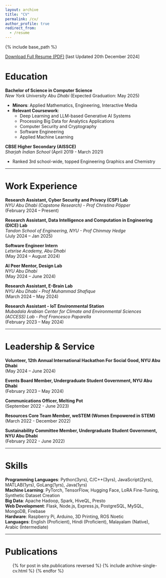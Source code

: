 ```yaml
---
layout: archive
title: "CV"
permalink: /cv/
author_profile: true
redirect_from:
  - /resume
---
```


{% include base_path %}

[Download Full Resume (PDF)](/files/academic_resume.pdf) [last Updated 20th December 2024]

# Education
**Bachelor of Science in Computer Science**  
*New York University Abu Dhabi* (Expected Graduation: May 2025)  
- **Minors**: Applied Mathematics, Engineering, Interactive Media  
- **Relevant Coursework**:  
  - Deep Learning and LLM-based Generative AI Systems  
  - Processing Big Data for Analytics Applications  
  - Computer Security and Cryptography  
  - Software Engineering  
  - Applied Machine Learning  

**CBSE Higher Secondary (AISSCE)**  
*Sharjah Indian School* (April 2019 - March 2021)  
- Ranked 3rd school-wide, topped Engineering Graphics and Chemistry  

---
# Work Experience

**Research Assistant, Cyber Security and Privacy (CSP) Lab**<br>
*NYU Abu Dhabi (Capstone Research) - Prof Christina Pöpper*<br>
(February 2024 – Present)<br>

**Research Assistant, Data Intelligence and Computation in Engineering (DICE) Lab**<br>
*Tandon School of Engineering, NYU - Prof Chinmay Hedge*<br>
(July 2024 – Jan 2025)<br>

**Software Engineer Intern**<br>
*Letsrise Academy, Abu Dhabi*<br>
(May 2024 – August 2024)<br>

**AI Peer Mentor, Design Lab**<br>
*NYU Abu Dhabi*<br>
(May 2024 – June 2024)<br>

**Research Assistant, E-Brain Lab**<br>
*NYU Abu Dhabi - Prof Muhammad Shafique*<br>
(March 2024 – May 2024)<br>

**Research Assistant - IoT Environmental Station**<br>
*Mubadala Arabian Center for Climate and Environmental Sciences (ACCESS) Lab - Prof Francesco Paparella*<br>
(February 2023 – May 2024)<br>

---
# Leadership & Service

**Volunteer, 12th Annual International Hackathon For Social Good, NYU Abu Dhabi**<br>
(May 2024 – June 2024)

**Events Board Member, Undergraduate Student Government, NYU Abu Dhabi**<br>
(February 2023 – May 2024)  

**Communications Officer, Melting Pot**<br>
(September 2022 - June 2023)

**Resources Core Team Member, weSTEM (Women Empowered in STEM)**<br>
(March 2022 - December 2022)

**Sustainability Committee Member, Undergraduate Student Government, NYU Abu Dhabi**<br>
(February 2022 - June 2022)

---
# Skills

**Programming Languages**: Python(3yrs), C/C++(3yrs), JavaScript(2yrs), MATLAB(1yrs), GoLang(1yrs), Java(1yrs)<br> 
**Machine Learning**: PyTorch, TensorFlow, Hugging Face, LoRA Fine-Tuning, Synthetic Dataset Creation<br>
**Big Data**: Apache Hadoop, Spark, HiveQL, Presto<br>
**Web Development**: Flask, Node.js, Express.js, PostgreSQL, MySQL, MongoDB, Firebase<br>
**Hardware**: Raspberry Pi, Arduino, 3D Printing, ROS Noetic<br>
**Languages**: English (Proficient), Hindi (Proficient), Malayalam (Native), Arabic (Intermediate)<br>

---

# Publications
<ul>{% for post in site.publications reversed %}
    {% include archive-single-cv.html %}
{% endfor %}</ul>
